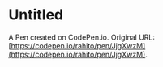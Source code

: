 # Untitled

A Pen created on CodePen.io. Original URL: [https://codepen.io/rahito/pen/JjgXwzM](https://codepen.io/rahito/pen/JjgXwzM).

